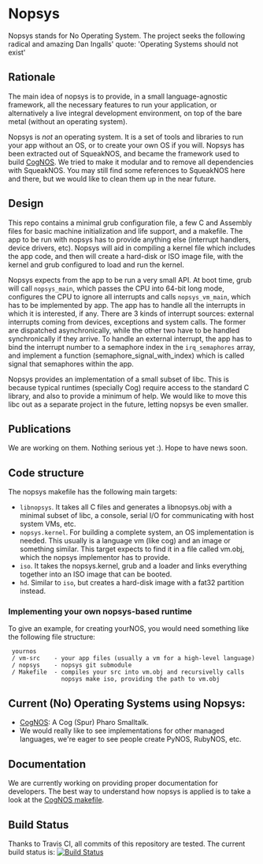 # Nopsys
Nopsys stands for No Operating System. The project seeks the following radical and amazing Dan Ingalls' quote: 'Operating Systems should not exist'

## Rationale
The main idea of nopsys is to provide, in a small language-agnostic framework, all the necessary features to run your application, or alternatively a live integral development environment, on top of the bare metal (without an operating system). 

Nopsys is _not_ an operating system. It is a set of tools and libraries to run your app without an OS, or to create your own OS if you will. Nopsys has been extracted out of SqueakNOS, and became the framework used to build [CogNOS](https://github.com/nopsys/CogNOS). We tried to make it modular and to remove all dependencies with SqueakNOS. You may still find some references to SqueakNOS here and there, but we would like to clean them up in the near future.

## Design

This repo contains a minimal grub configuration file, a few C and Assembly files for basic machine initialization and life support, and a makefile. The app to be run with nopsys has to provide anything else (interrupt handlers, device drivers, etc). Nopsys will aid in compiling a kernel file which includes the app code, and then will create a hard-disk or ISO image file, with the kernel and grub configured to load and run the kernel. 

Nopsys expects from the app to be run a very small API. At boot time, grub will call `nopsys_main`, which passes the CPU into 64-bit long mode, configures the CPU to ignore all interrupts and calls `nopsys_vm_main`, which has to be implemented by app. The app has to handle all the interrupts in which it is interested, if any. There are 3 kinds of interrupt sources: external interrupts coming from devices, exceptions and system calls. The former are dispatched asynchronically, while the other two have to be handled synchronically if they arrive. To handle an external interrupt, the app has to bind the interrupt number to a semaphore index in the `irq_semaphores` array, and implement a function (semaphore_signal_with_index) which is called signal that semaphores within the app.

Nopsys provides an implementation of a small subset of libc. This is because typical runtimes (specially Cog) require access to the standard C library, and also to provide a minimum of help. We would like to move this libc out as a separate project in the future, letting nopsys be even smaller.

## Publications
We are working on them. Nothing serious yet :). Hope to have news soon.

## Code structure

The nopsys makefile has the following main targets: 
 - `libnopsys`. It takes all C files and generates a libnopsys.obj with a minimal subset of libc, a console, serial I/O for communicating with host system VMs, etc. 
 - `nopsys.kernel`. For building a complete system, an OS implementation is needed. This usually is a language vm (like cog) and an image or something similar. This target expects to find it in a file called vm.obj, which the nopsys implementor has to provide.
 - `iso`. It takes the nopsys.kernel, grub and a loader and links everything together into an ISO image that can be booted.
 - `hd`. Similar to `iso`, but creates a hard-disk image with a fat32 partition instead.
 
### Implementing your own nopsys-based runtime

To give an example, for creating yourNOS, you would need something like the following file structure:

     yournos 
     / vm-src    - your app files (usually a vm for a high-level language)
     / nopsys    - nopsys git submodule
     / Makefile  - compiles your src into vm.obj and recursivelly calls
                   nopsys make iso, providing the path to vm.obj

## Current (No) Operating Systems using Nopsys:
 * [CogNOS](https://github.com/nopsys/CogNOS): A Cog (Spur) Pharo Smalltalk.
 * We would really like to see implementations for other managed languages, we're eager to see people create PyNOS, RubyNOS, etc.

## Documentation
We are currently working on providing proper documentation for developers. The best way to understand how nopsys is applied is to take a look at the [CogNOS makefile](https://github.com/nopsys/opensmalltalk-vm/blob/Cog/platforms/nopsys/Makefile).

Build Status
------------

Thanks to Travis CI, all commits of this repository are tested.
The current build status is: [![Build Status](
https://travis-ci.org/nopsys/nopsys.png)](https://travis-ci.org/nopsys/nopsys)
